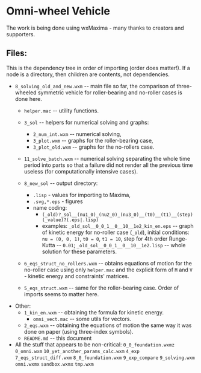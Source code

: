 # Omni-wheel Vehicle

The work is being done using wxMaxima - many thanks to creators and supporters.

## Files:

This is the dependency tree in order of importing (order does matter!). If a node is a directory, then children are contents, not dependencies.

* `8_solving_old_and_new.wxm` -- main file so far, the comparison of three-wheeled symmetric vehicle for roller-bearing and no-roller cases is done here.
  * `helper.mac` -- utility functions.
  * `3_sol` -- helpers for numerical solving and graphs:
    * `2_num_int.wxm` -- numerical solving,
    * `3_plot.wxm` -- graphs for the roller-bearing case,
    * `3_plot_old.wxm` -- graphs for the no-rollers case.
  * `11_solve_batch.wxm` -- numerical solving separating the whole time period into parts so that a failure did not render all the previous time useless (for computationally intensive cases).
  * `8_new_sol` -- output directory:
    * `.lisp` - values for importing to Maxima,
    * `.svg,*.eps` - figures
    * name coding:
      * `(_old)?_sol__(nu1_0)_(nu2_0)_(nu3_0)__(t0)__(t1)__(step)(_value)?(.eps|.lisp)`
      * examples: `_old_sol__0_0_1__0__10__1e2_kin_en.eps` -- graph of kinetic energy for no-roller case (`_old`), initial conditions: `nu = (0, 0, 1)`, `t0 = 0`, `t1 = 10`, step for 4th order Runge-Kutta -- `0.01`; `_old_sol__0_0_1__0__10__1e2.lisp` -- whole solution for these parameters.

  * `6_eqs_struct_no_rollers.wxm` -- obtains equations of motion for the no-roller case using only `helper.mac` and the explicit form of `M` and `V` - kinetic energy and constraints' matrices.
  * `5_eqs_struct.wxm` -- same for the roller-bearing case. Order of imports seems to matter here.
* Other:
  * `1_kin_en.wxm` -- obtaining the formula for kinetic energy.
    * `omni_vect.mac` -- some utils for vectors.
  * `2_eqs.wxm` -- obtaining the equations of motion the same way it was done on paper (using three-index symbols).
  * `README.md` -- this document
* All the stuff that appears to be non-critical: `0_0_foundation.wxmz`
`0_omni.wxm`
`10_yet_another_params_calc.wxm`
`4_exp`
`7_eqs_struct_diff.wxm`
`8_0_foundation.wxm`
`9_exp_compare`
`9_solving.wxm`
`omni.wxmx`
`sandbox.wxmx`
`tmp.wxm`
